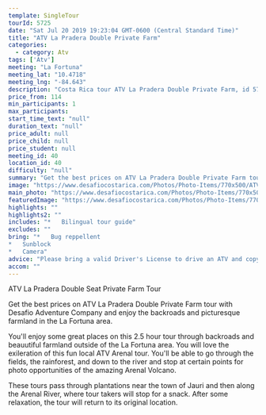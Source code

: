 ```yaml
---
template: SingleTour
tourId: 5725
date: "Sat Jul 20 2019 19:23:04 GMT-0600 (Central Standard Time)"
title: "ATV La Pradera Double Private Farm"
categories: 
  - category: Atv
tags: ['Atv']
meeting: "La Fortuna"
meeting_lat: "10.4718"
meeting_lng: "-84.643"
description: "Costa Rica tour ATV La Pradera Double Private Farm, id 5725"
price_from: 114
min_participants: 1
max_participants: 
start_time_text: "null"
duration_text: "null"
price_adult: null
price_child: null
price_student: null
meeting_id: 40
location_id: 40
difficulty: "null"
summary: "Get the best prices on ATV La Pradera Double Private Farm tour with Desafio Adventure Company and enjoy the backroads and picturesque farmland in the La Fortuna area."
image: "https://www.desafiocostarica.com/Photos/Photo-Items/770x500/ATV-La-Pradera-Double-Private-Farm-1482529452.jpg"
main_photo: "https://www.desafiocostarica.com/Photos/Photo-Items/770x500/ATV-La-Pradera-Double-Private-Farm-1482529452.jpg"
featuredImage: "https://www.desafiocostarica.com/Photos/Photo-Items/770x500/ATV-La-Pradera-Double-Private-Farm-1482529452.jpg"
highlights: ""
highlights2: ""
includes: "*   Bilingual tour guide"
excludes: ""
bring: "*   Bug reppellent
*   Sunblock
*   Camera"
advice: "Please bring a valid Driver's License to drive an ATV and copy of your Travel Insurance.Tours leave at 7:30 AM, 11:00 AM and 2:30 PM. The tour lasts 2.5 hours .The tour includes transportation to and from your hotel, a bilingual guide, drinks, and snacks."
accom: ""
---
```

ATV La Pradera Double Seat Private Farm Tour

Get the best prices on ATV La Pradera Double Private Farm tour with Desafio Adventure Company and enjoy the backroads and picturesque farmland in the La Fortuna area.

You'll enjoy some great places on this 2.5 hour tour through backroads and beauutiful farmland outside of the La Fortuna area. You will love the exileration of this fun local ATV Arenal tour. You'll be able to go through the fields, the rainforest, and down to the river and stop at certain points for photo opportunities of the amazing Arenal Volcano.

These tours pass through plantations near the town of Jauri and then along the Arenal River, where tour takers will stop for a snack. After some relaxation, the tour will return to its original location.